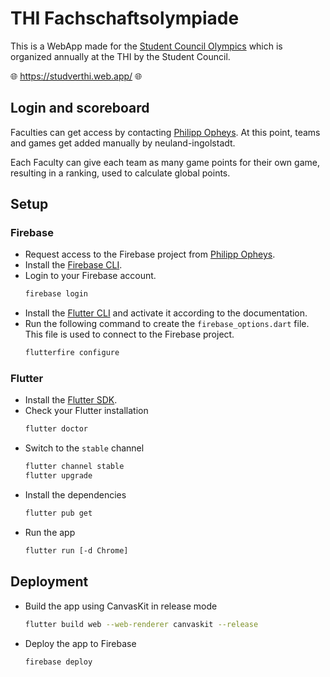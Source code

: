 # THI Fachschaftsolympiade

This is a WebApp made for the [Student Council Olympics](https://studverthi.de/fakultaetsolympiade) which is organized annually at the THI by the Student Council.

🌐 https://studverthi.web.app/ 🌐

## Login and scoreboard

Faculties can get access by contacting [Philipp Opheys](mailto:philipp.opheys@neuland-ingolstadt.de). At this point, teams and games get added manually by neuland-ingolstadt.

Each Faculty can give each team as many game points for their own game, resulting in a ranking, used to calculate global points.


## Setup

### Firebase

- Request access to the Firebase project from [Philipp Opheys](mailto:philipp.opheys@neuland-ingolstadt.de).
- Install the [Firebase CLI](https://firebase.google.com/docs/cli).
- Login to your Firebase account.
    ```bash
    firebase login
    ```
- Install the [Flutter CLI](https://firebase.flutter.dev/docs/cli/) and activate it according to the documentation.
- Run the following command to create the `firebase_options.dart` file. This file is used to connect to the Firebase project.
    ```bash
    flutterfire configure
    ```

### Flutter

- Install the [Flutter SDK](https://flutter.dev/docs/get-started/install).
- Check your Flutter installation
    ```bash
    flutter doctor
    ```
- Switch to the `stable` channel
    ```bash
    flutter channel stable
    flutter upgrade
    ```
- Install the dependencies
    ```bash
    flutter pub get
    ```	
- Run the app
    ```bash
    flutter run [-d Chrome]
    ```	

## Deployment

- Build the app using CanvasKit in release mode
    ```bash
    flutter build web --web-renderer canvaskit --release
    ```
- Deploy the app to Firebase
    ```bash
    firebase deploy
    ```
